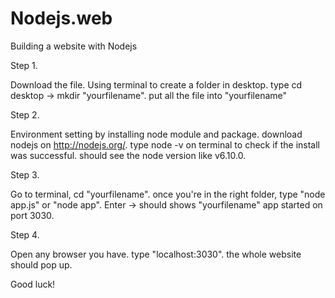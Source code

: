 # Nodejs.web
Building a website with Nodejs

Step 1.

Download the file.
Using terminal to create a folder in desktop. 
type cd desktop -> mkdir "yourfilename".
put all the file into "yourfilename"



Step 2.

Environment setting by installing node module and package.
download nodejs on http://nodejs.org/. 
type node -v on terminal to check if the install was successful.
should see the node version like v6.10.0.



Step 3.

Go to terminal, cd "yourfilename".
once you're in the right folder, type "node app.js" or "node app".
Enter -> should shows "yourfilename" app started on port 3030.



Step 4.

Open any browser you have.
type "localhost:3030".
the whole website should pop up.


Good luck!
